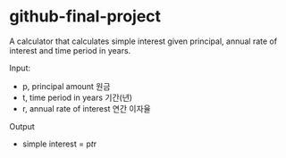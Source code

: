 # github-final-project

A calculator that calculates simple interest given principal, annual rate of interest and time period in years.

Input:
  - p, principal amount 원금
  - t, time period in years 기간(년)
  - r, annual rate of interest 연간 이자율
    
Output
  - simple interest = p*t*r
